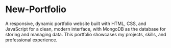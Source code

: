 # New-Portfolio
A responsive, dynamic portfolio website built with HTML, CSS, and JavaScript for a clean, modern interface, with MongoDB as the database for storing and managing data. This portfolio showcases my projects, skills, and professional experience. 
